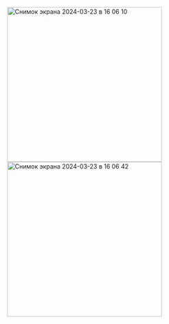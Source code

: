 <img width="360" alt="Снимок экрана 2024-03-23 в 16 06 10" src="https://github.com/shadon2024/counter/assets/91036772/3f459051-5adb-42a2-b871-3fd42818c467">
<img width="360" alt="Снимок экрана 2024-03-23 в 16 06 42" src="https://github.com/shadon2024/counter/assets/91036772/593953f3-00f4-4823-905d-87ab73a1b1c2">
